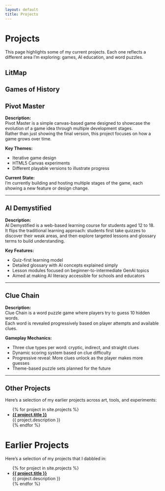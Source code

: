 ```yaml
---
layout: default
title: Projects
---
```


# Projects

This page highlights some of my current projects. Each one reflects a different area I’m exploring: games, AI education, and word puzzles.

## LitMap

## Games of History


## Pivot Master

**Description:**  
Pivot Master is a simple canvas-based game designed to showcase the evolution of a game idea through multiple development stages.  
Rather than just showing the final version, this project focuses on how a game grows over time.

**Key Themes:**  
- Iterative game design  
- HTML5 Canvas experiments  
- Different playable versions to illustrate progress  

**Current State:**  
I’m currently building and hosting multiple stages of the game, each showing a new feature or design change.

---

## AI Demystified

**Description:**  
AI Demystified is a web-based learning course for students aged 12 to 18.  
It flips the traditional learning approach: students first take quizzes to discover their weak areas, and then explore targeted lessons and glossary terms to build understanding.

**Key Features:**  
- Quiz-first learning model  
- Detailed glossary with AI concepts explained simply  
- Lesson modules focused on beginner-to-intermediate GenAI topics  
- Aimed at making AI literacy accessible for schools and educators  

---

## Clue Chain

**Description:**  
Clue Chain is a word puzzle game where players try to guess 10 hidden words.  
Each word is revealed progressively based on player attempts and available clues.

**Gameplay Mechanics:**  
- Three clue types per word: cryptic, indirect, and straight clues  
- Dynamic scoring system based on clue difficulty  
- Progressive reveal: More clues unlock as the player makes more guesses  
- Theme-based puzzle sets planned for the future  

---

## Other Projects

Here’s a selection of my earlier projects across art, tools, and experiments:

<ul>
  {% for project in site.projects %}
    <li>
      <strong><a href="{{ project.link }}">{{ project.title }}</a></strong><br/>
      {{ project.description }}
    </li>
  {% endfor %}
</ul>

# Earlier Projects
Here’s a selection of my projects that I dabbled in:

<ul>
  {% for project in site.projects %}
    <li>
      <strong><a href="{{ project.link }}">{{ project.title }}</a></strong><br/>
      {{ project.description }}
    </li>
  {% endfor %}
</ul>
